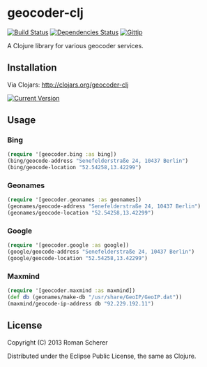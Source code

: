 # geocoder-clj
  [![Build Status](https://travis-ci.org/r0man/geocoder-clj.png)](https://travis-ci.org/r0man/geocoder-clj)
  [![Dependencies Status](http://jarkeeper.com/r0man/geocoder-clj/status.png)](http://jarkeeper.com/r0man/geocoder-clj)
  [![Gittip](http://img.shields.io/gittip/r0man.svg)](https://www.gittip.com/r0man)

A Clojure library for various geocoder services.

## Installation

Via Clojars: http://clojars.org/geocoder-clj

[![Current Version](https://clojars.org/geocoder-clj/latest-version.svg)](https://clojars.org/geocoder-clj)

## Usage

### Bing

``` clj
(require '[geocoder.bing :as bing])
(bing/geocode-address "Senefelderstraße 24, 10437 Berlin")
(bing/geocode-location "52.54258,13.42299")
```

### Geonames

``` clj
(require '[geocoder.geonames :as geonames])
(geonames/geocode-address "Senefelderstraße 24, 10437 Berlin")
(geonames/geocode-location "52.54258,13.42299")
```

### Google

``` clj
(require '[geocoder.google :as google])
(google/geocode-address "Senefelderstraße 24, 10437 Berlin")
(google/geocode-location "52.54258,13.42299")
```

### Maxmind

``` clj
(require '[geocoder.maxmind :as maxmind])
(def db (geonames/make-db "/usr/share/GeoIP/GeoIP.dat"))
(maxmind/geocode-ip-address db "92.229.192.11")
```

## License

Copyright (C) 2013 Roman Scherer

Distributed under the Eclipse Public License, the same as Clojure.
